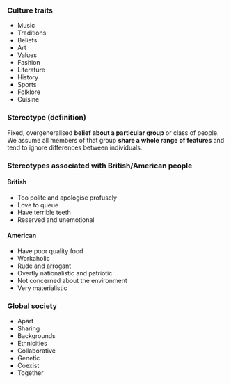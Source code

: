 ### Culture traits
- Music
- Traditions
- Beliefs
- Art
- Values
- Fashion
- Literature
- History
- Sports
- Folklore
- Cuisine
### Stereotype (definition)
Fixed, overgeneralised **belief about a particular group** or class of people. We assume all members of that group **share a whole range of features** and tend to ignore differences between individuals.
### Stereotypes associated with British/American people
#### British
- Too polite and apologise profusely
- Love to queue
- Have terrible teeth
- Reserved and unemotional
#### American
- Have poor quality food
- Workaholic
- Rude and arrogant
- Overtly nationalistic and patriotic
- Not concerned about the environment
- Very materialistic
### Global society
- Apart
- Sharing
- Backgrounds
- Ethnicities
- Collaborative
- Genetic
- Coexist
- Together